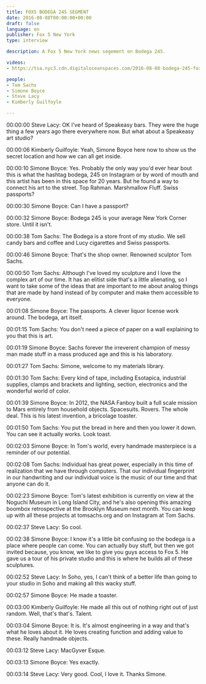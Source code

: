 ```yaml
---
title: FOX5 BODEGA 245 SEGMENT
date: 2016-08-08T00:00:00+00:00
draft: false
language: en
publisher: Fox 5 New York
type: interview

description: A Fox 5 New York news segement on Bodega 245.

videos:
- https://tsa.nyc3.cdn.digitaloceanspaces.com/2016-08-08-bodega-245-fox5.mp4

people:
- Tom Sachs
- Simone Boyce
- Steve Lacy
- Kimberly Guilfoyle

---
```


00:00:00 Steve Lacy: OK I've heard of Speakeasy bars. They were the huge thing a few years ago there everywhere now. But what about a Speakeasy art studio?

00:00:06 Kimberly Guilfoyle: Yeah, Simone Boyce here now to show us the secret location and how we can all get inside.

00:00:10 Simone Boyce: Yes. Probably the only way you'd ever hear bout this is what the hashtag bodega, 245 on Instagram or by word of mouth and this artist has been in this space for 20 years. But he found a way to connect his art to the street. Top Rahman. Marshmallow Fluff. Swiss passports?

00:00:30 Simone Boyce: Can I have a passport?

00:00:32 Simone Boyce: Bodega 245 is your average New York Corner store. Until it isn't.

00:00:38 Tom Sachs: The Bodega is a store front of my studio. We sell candy bars and coffee and Lucy cigarettes and Swiss passports.

00:00:46 Simone Boyce: That's the shop owner. Renowned sculptor Tom Sachs.

00:00:50 Tom Sachs: Although I've loved my sculpture and I love the complex art of our time. It has an elitist side that's a little alienating, so I want to take some of the ideas that are important to me about analog things that are made by hand instead of by computer and make them accessible to everyone.

00:01:08 Simone Boyce: The passports. A clever liquor license work around. The bodega, art itself.

00:01:15 Tom Sachs: You don't need a piece of paper on a wall explaining to you that this is art.

00:01:19 Simone Boyce: Sachs forever the irreverent champion of messy man made stuff in a mass produced age and this is his laboratory.

00:01:27 Tom Sachs: Simone, welcome to my materials library.

00:01:30 Tom Sachs: Every kind of tape, including Esotapica, industrial supplies, clamps and brackets and lighting, section, electronics and the wonderful world of color.

00:01:39 Simone Boyce: In 2012, the NASA Fanboy built a full scale mission to Mars entirely from household objects. Spacesuits. Rovers. The whole deal. This is his latest invention, a bricolage toaster.

00:01:50 Tom Sachs: You put the bread in here and then you lower it down. You can see it actually works. Look toast.

00:02:03 Simone Boyce: In Tom's world, every handmade masterpiece is a reminder of our potential.

00:02:08 Tom Sachs: Individual has great power, especially in this time of realization that we have through computers. That our individual fingerprint in our handwriting and our individual voice is the music of our time and that anyone can do it.

00:02:23 Simone Boyce: Tom's latest exhibition is currently on view at the Noguchi Museum in Long Island City, and he's also opening this amazing boombox retrospective at the Brooklyn Museum next month. You can keep up with all these projects at tomsachs.org and on Instagram at Tom Sachs.

00:02:37 Steve Lacy: So cool.

00:02:38 Simone Boyce: I know it's a little bit confusing so the bodega is a place where people can come. You can actually buy stuff, but then we got invited because, you know, we like to give you guys access to Fox 5. He gave us a tour of his private studio and this is where he builds all of these sculptures.

00:02:52 Steve Lacy: In Soho, yes, I can't think of a better life than going to your studio in Soho and making all this wacky stuff.

00:02:57 Simone Boyce: He made a toaster.

00:03:00 Kimberly Guilfoyle: He made all this out of nothing right out of just random. Well, that's that's. Talent.

00:03:04 Simone Boyce: It is. It's almost engineering in a way and that's what he loves about it. He loves creating function and adding value to these. Really handmade objects.

00:03:12 Steve Lacy: MacGyver Esque.

00:03:13 Simone Boyce: Yes exactly.

00:03:14 Steve Lacy: Very good. Cool, I love it. Thanks Simone.